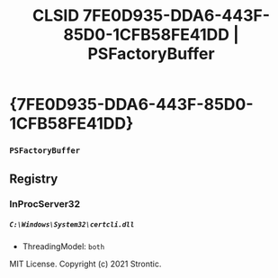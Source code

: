 ﻿---
title: "CLSID 7FE0D935-DDA6-443F-85D0-1CFB58FE41DD | PSFactoryBuffer"
excerpt: What is COM-Object CLSID 7FE0D935-DDA6-443F-85D0-1CFB58FE41DD?
---

# {7FE0D935-DDA6-443F-85D0-1CFB58FE41DD}

### `PSFactoryBuffer`

## Registry


### InProcServer32

##### `C:\Windows\System32\certcli.dll`
* ThreadingModel: `both`

MIT License. Copyright (c) 2021 Strontic.



